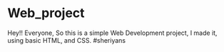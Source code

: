 # Web_project
Hey!! Everyone, So this is a simple Web Development project, I made it, using basic HTML, and CSS. #sheriyans
